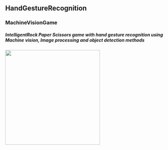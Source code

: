 ## HandGestureRecognition
### MachineVisionGame
##### IntelligentRock Paper Scissors game with hand gesture recognition using Machine vision, Image processing and object detection methods
<img src="https://static.vecteezy.com/system/resources/previews/000/690/865/original/rock-paper-scissors-line-icons-vector.jpg" width="300" />
